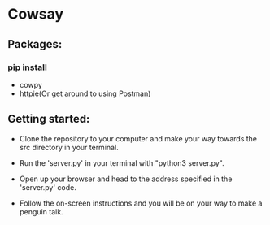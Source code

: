 # Cowsay

## Packages:
### pip install
- cowpy
- httpie(Or get around to using Postman)

## Getting started:
- Clone the repository to your computer and make your way towards the src directory in your terminal.

- Run the 'server.py' in your terminal with "python3 server.py".

- Open up your browser and head to the address specified in the 'server.py' code.

- Follow the on-screen instructions and you will be on your way to make a penguin talk.
